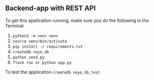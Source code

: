 ## Backend-app with REST API

To get this application running, make sure you do the following in the Terminal:

1. `python3 -m venv venv`
2. `source venv/bin/activate`
3. `pip install -r requirements.txt`
4. `createdb noyo_db`
5. `python seed.py`
6. `flask run or python app.py`

To test the application
`createdb noyo_db_test`

